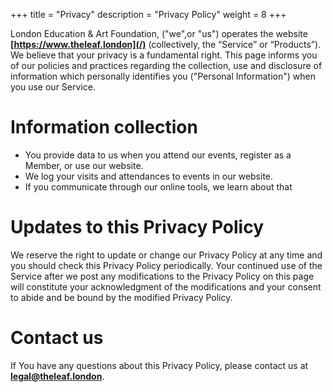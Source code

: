 +++
title = "Privacy"
description = "Privacy Policy"
weight = 8
+++

London Education & Art Foundation, ("we",or "us") operates the website **[https://www.theleaf.london](/)** (collectively, the “Service” or “Products”).
We believe that your privacy is a fundamental right. This page informs you of our policies and practices regarding the collection, use and disclosure of information which personally identifies you ("Personal Information") when you use our Service.

# Information collection

- You provide data to us when you attend our events, register as a Member, or use our website.
- We log your visits and attendances to events in our website.
- If you communicate through our online tools, we learn about that

# Updates to this Privacy Policy

We reserve the right to update or change our Privacy Policy at any time and you should check this Privacy Policy periodically. Your continued use of the Service after we post any modifications to the Privacy Policy on this page will constitute your acknowledgment of the modifications and your consent to abide and be bound by the modified Privacy Policy.

# Contact us

If You have any questions about this Privacy Policy, please contact us at **<legal@theleaf.london>**.